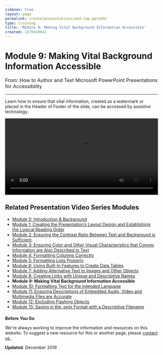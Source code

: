 ```yaml
---
sidenav: true
layout: page
permalink: create/presentations/aed-cop-pptx09/
type: training
title: 'Module 9: Making Vital Background Information Accessible'
created: 1578419942
---
```


# Module 9: Making Vital Background Information Accessible

<p style="font-size:115%">
  From: How to Author and Test Microsoft PowerPoint Presentations for Accessibility
</p>

* * *

Learn how to ensure that vital information, created as a watermark or placed in the Header of Footer of the slide, can be accessed by assistive technology.

<video controls="controls" data-vscid="3qesx4ovd" style="width: 100%;"><source src="https://assets.section508.gov/files/aed-cop-ppt-m09.mp4" type="video/mp4" /></video>

## Related Presentation Video Series Modules

  * [Module 0: Introduction & Background][1]
  * [Module 1: Creating the Presentation&rsquo;s Layout Design and Establishing the Logical Reading Order][2]
  * [Module 2: Ensuring the Contrast Ratio Between Text and Background is Sufficient&nbsp;][3]
  * [Module 3: Ensuring Color and Other Visual Characteristics that Convey Information are Also Described in Text][4]
  * [Module 4: Formatting Columns Correctly][5]
  * [Module 5: Formatting Lists Properly][6]
  * [Module 6: Using Built-In Features to Create Data Tables][7]
  * [Module 7: Adding Alternative Text to Images and Other Objects][8]
  * [Module 8: Creating Links with Unique and Descriptive Names][9]
  * **Module 9: Making Vital Background Information Accessible**
  * [Module 10: Formatting Text for the Intended Language][10]
  * [Module 11: Ensuring Descriptions of Embedded Audio, Video and Multimedia Files are Accurate][11]
  * [Module 12: Excluding Flashing Objects][12]
  * [Module 13: Saving in the .pptx Format with a Descriptive Filename][13]

<div class="border-base radius-lg border-1px" style="margin-top: 1.5em;">
<div class="panel-body padding-3">
<p class="text-large"><strong>Before You Go</strong></p>
<p>We're always working to improve the information and resources on this website. To suggest a new resource for this or another page, please <a href="mailto:section.508@gsa.gov">contact us
</a>.</p>
</div>
</div>

**Updated**: December 2019

 [1]: {{site.baseurl}}/create/presentations/aed-cop-pptx00
 [2]: {{site.baseurl}}/create/presentations/aed-cop-pptx01
 [3]: {{site.baseurl}}/create/presentations/aed-cop-pptx02
 [4]: {{site.baseurl}}/create/presentations/aed-cop-pptx03
 [5]: {{site.baseurl}}/create/presentations/aed-cop-pptx04
 [6]: {{site.baseurl}}/create/presentations/aed-cop-pptx05
 [7]: {{site.baseurl}}/create/presentations/aed-cop-pptx06
 [8]: {{site.baseurl}}/create/presentations/aed-cop-pptx07
 [9]: {{site.baseurl}}/create/presentations/aed-cop-pptx08
 [10]: {{site.baseurl}}/create/presentations/aed-cop-pptx10
 [11]: {{site.baseurl}}/create/presentations/aed-cop-pptx11
 [12]: {{site.baseurl}}/create/presentations/aed-cop-pptx12
 [13]: {{site.baseurl}}/create/presentations/aed-cop-pptx13